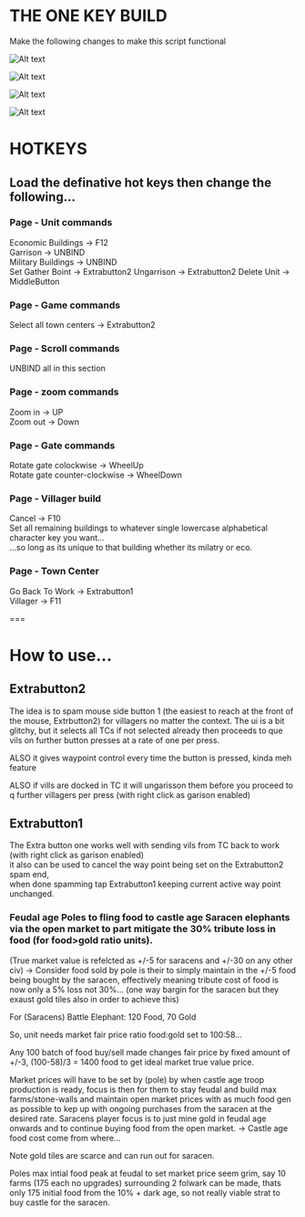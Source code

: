 # THE ONE KEY BUILD

Make the following changes to make this script functional

![Alt text](image.png)  
  
![Alt text](image-1.png)  
  
![Alt text](image-2.png)  
  
![Alt text](image-3.png)  
  
  
# HOTKEYS  
## Load the definative hot keys then change the following...  
  
### Page - Unit commands  
Economic Buildings -> F12  
Garrison -> UNBIND  
Military Buildings -> UNBIND  
Set Gather Boint -> Extrabutton2 
Ungarrison -> Extrabutton2 
Delete Unit -> MiddleButton
  
### Page - Game commands  
Select all town centers -> Extrabutton2  
  
### Page - Scroll commands  
UNBIND all in this section  
  
### Page - zoom commands  
Zoom in -> UP  
Zoom out -> Down  
  
### Page - Gate commands  
Rotate gate colockwise -> WheelUp  
Rotate gate counter-clockwise -> WheelDown  
  
### Page - Villager build  
Cancel -> F10  
Set all remaining buildings to whatever single lowercase alphabetical character key you want...  
...so long as its unique to that building whether its milatry or eco.  

### Page - Town Center  
Go Back To Work -> Extrabutton1  
Villager -> F11  

===

# How to use...
## Extrabutton2  
The idea is to spam mouse side button 1 (the easiest to reach at the front of the mouse, Extrbutton2) for villagers no matter the context.
The ui is a bit glitchy, but it selects all TCs if not selected already then proceeds to que vils on further button presses at a rate of one per press.  
  
ALSO it gives waypoint control every time the button is pressed, kinda meh feature    
  
ALSO if vills are docked in TC it will ungarisson them before you proceed to q further villagers per press (with right click as garison enabled)
  
## Extrabutton1  
The Extra button one works well with sending vils from TC back to work (with right click as garison enabled)  
it also can be used to cancel the way point being set on the Extrabutton2 spam end,  
when done spamming tap Extrabutton1 keeping current active way point unchanged.
  
### Feudal age Poles to fling food to castle age Saracen elephants via the open market to part mitigate the 30% tribute loss in food (for food>gold ratio units).
(True market value is refelcted as +/-5 for saracens and +/-30 on any other civ) -> Consider food sold by pole is their to simply maintain in the +/-5 food being bought by the saracen, effectively meaning tribute cost of food is now only a 5% loss not 30%... (one way bargin for the saracen but they exaust gold tiles also in order to achieve this)     
    
For (Saracens) Battle Elephant: 120 Food, 70 Gold  
  
So, unit needs market fair price ratio food:gold set to 100:58...  
  
Any 100 batch of food buy/sell made changes fair price by fixed amount of +/-3, (100-58)/3 = 1400 food to get ideal market true value price.    
  
Market prices will have to be set by (pole) by when castle age troop production is ready, focus is then for them to stay feudal and build max farms/stone-walls and maintain open market prices with as much food gen as possible to kep up with ongoing purchases from the saracen at the desired rate. Saracens player focus is to just mine gold in feudal age onwards and to continue buying food from the open market. -> Castle age food cost come from where...  
  
Note gold tiles are scarce and can run out for saracen.  
  
Poles max intial food peak at feudal to set market price seem grim, say 10 farms (175 each no upgrades) surrounding 2 folwark can be made, thats only 175 initial food from the 10% + dark age, so not really viable strat to buy castle for the saracen.     


  
